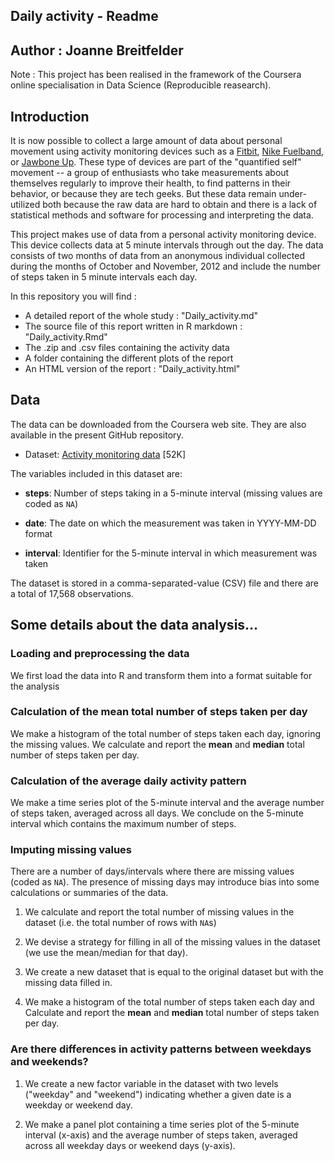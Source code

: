 
## Daily activity - Readme
## Author : Joanne Breitfelder

Note : This project has been realised in the 
framework of the Coursera online 
specialisation in Data Science (Reproducible reasearch).

## Introduction

It is now possible to collect a large amount of data about personal
movement using activity monitoring devices such as a
[Fitbit](http://www.fitbit.com), [Nike
Fuelband](http://www.nike.com/us/en_us/c/nikeplus-fuelband), or
[Jawbone Up](https://jawbone.com/up). These type of devices are part of
the "quantified self" movement -- a group of enthusiasts who take
measurements about themselves regularly to improve their health, to
find patterns in their behavior, or because they are tech geeks. But
these data remain under-utilized both because the raw data are hard to
obtain and there is a lack of statistical methods and software for
processing and interpreting the data.

This project makes use of data from a personal activity monitoring
device. This device collects data at 5 minute intervals through out the
day. The data consists of two months of data from an anonymous
individual collected during the months of October and November, 2012
and include the number of steps taken in 5 minute intervals each day.

In this repository you will find :

* A detailed report of the whole study : "Daily_activity.md"
* The source file of this report written in R markdown : "Daily_activity.Rmd"
* The .zip and .csv files containing the activity data
* A folder containing the different plots of the report
* An HTML version of the report : "Daily_activity.html"

## Data

The data can be downloaded from the Coursera web site. They are also
available in the present GitHub repository.

* Dataset: [Activity monitoring data](https://d396qusza40orc.cloudfront.net/repdata%2Fdata%2Factivity.zip) [52K]

The variables included in this dataset are:

* **steps**: Number of steps taking in a 5-minute interval (missing
    values are coded as `NA`)

* **date**: The date on which the measurement was taken in YYYY-MM-DD
    format

* **interval**: Identifier for the 5-minute interval in which
    measurement was taken


The dataset is stored in a comma-separated-value (CSV) file and there
are a total of 17,568 observations.


## Some details about the data analysis...

### Loading and preprocessing the data

We first load the data into R and transform them into a format suitable for the analysis

### Calculation of the mean total number of steps taken per day

We make a histogram of the total number of steps taken each day, ignoring the missing values.
We calculate and report the **mean** and **median** total number of steps taken per day.

### Calculation of the average daily activity pattern

We make a time series plot of the 5-minute interval and the average number of steps taken, averaged across all days. We conclude on the 5-minute interval which contains the maximum number of steps.

### Imputing missing values

There are a number of days/intervals where there are missing values (coded as `NA`). The presence of missing days may introduce bias into some calculations or summaries of the data.

1. We calculate and report the total number of missing values in the dataset (i.e. the total number of rows with `NA`s)

2. We devise a strategy for filling in all of the missing values in the dataset
(we use the mean/median for that day).

3. We create a new dataset that is equal to the original dataset but with the missing data filled in.

4. We make a histogram of the total number of steps taken each day and Calculate and report the **mean** and **median** total number of steps taken per day. 

### Are there differences in activity patterns between weekdays and weekends?

1. We create a new factor variable in the dataset with two levels ("weekday" and "weekend") indicating whether a given date is a weekday or weekend day.

2. We make a panel plot containing a time series plot of the 5-minute interval (x-axis) and the average number of steps taken, averaged across all weekday days or weekend days (y-axis).
